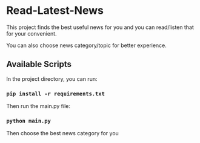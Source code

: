 # Read-Latest-News
This project finds the best useful news for you and you can read/listen that for your convenient.

You can also choose news category/topic for better experience.

## Available Scripts
In the project directory, you can run:
### `pip install -r requirements.txt`
Then run the main.py file:
### `python main.py`
Then choose the best news category for you

